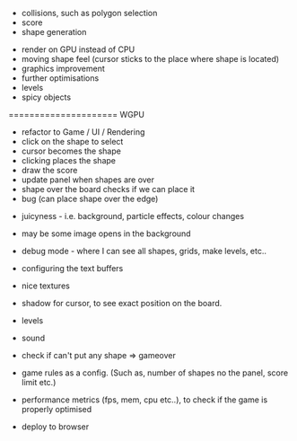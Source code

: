 + collisions, such as polygon selection
+ score
+ shape generation
- render on GPU instead of CPU
- moving shape feel (cursor sticks to the place where shape is located)
- graphics improvement
- further optimisations
- levels
- spicy objects




===================== WGPU
+ refactor to Game / UI / Rendering
+ click on the shape to select
+ cursor becomes the shape
+ clicking places the shape
+ draw the score
+ update panel when shapes are over
+ shape over the board checks if we can place it
+ bug (can place shape over the edge)


- juicyness - i.e. background, particle effects, colour changes
- may be some image opens in the background
- debug mode - where I can see all shapes, grids, make levels, etc..
- configuring the text buffers
- nice textures
- shadow for cursor, to see exact position on the board.
- levels
- sound
- check if can't put any shape => gameover
- game rules as a config. (Such as, number of shapes no the panel, score limit etc.)
- performance metrics (fps, mem, cpu etc..), to check if the game is properly optimised

- deploy to browser
